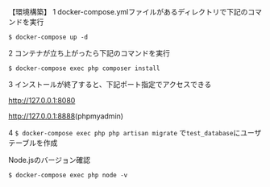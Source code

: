 【環境構築】
1 docker-compose.ymlファイルがあるディレクトリで下記のコマンドを実行

`$ docker-compose up -d` 

2 コンテナが立ち上がったら下記のコマンドを実行

`$ docker-compose exec php composer install` 

3 インストールが終了すると、下記ポート指定でアクセスできる

<http://127.0.0.1:8080> 

<http://127.0.0.1:8888>(phpmyadmin)

4 `$ docker-compose exec php php artisan migrate` で`test_database`にユーザテーブルを作成

Node.jsのバージョン確認

`$ docker-compose exec php node -v` 
